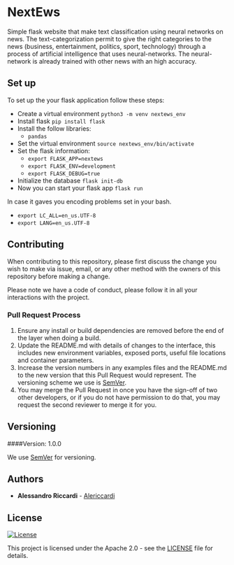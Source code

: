 # NextEws
Simple flask website that make text classification using neural networks on news.
The text-categorization permit to give the right categories to the news (business, entertainment, politics, sport, 
technology) through a process of artificial intelligence that uses neural-networks. The neural-network is already trained 
with other news with an high accuracy.

## Set up
To set up the your flask application follow these steps:
* Create a virtual environment `python3 -m venv nextews_env`
* Install flask `pip install flask`
* Install the follow libraries:
    * `pandas`
* Set the virtual environment `source nextews_env/bin/activate`
* Set the flask information:
    * `export FLASK_APP=nextews`
    * `export FLASK_ENV=development`
    * `export FLASK_DEBUG=true`
* Initialize the database `flask init-db`
* Now you can start your flask app `flask run`

In case it gaves you encoding problems set in your bash.
* `export LC_ALL=en_us.UTF-8`
* `export LANG=en_us.UTF-8`

## Contributing

When contributing to this repository, please first discuss the change you wish to make via issue,
email, or any other method with the owners of this repository before making a change. 

Please note we have a code of conduct, please follow it in all your interactions with the project.

### Pull Request Process

1. Ensure any install or build dependencies are removed before the end of the layer when doing a 
   build.
2. Update the README.md with details of changes to the interface, this includes new environment 
   variables, exposed ports, useful file locations and container parameters.
3. Increase the version numbers in any examples files and the README.md to the new version that this
   Pull Request would represent. The versioning scheme we use is [SemVer](http://semver.org/).
4. You may merge the Pull Request in once you have the sign-off of two other developers, or if you 
   do not have permission to do that, you may request the second reviewer to merge it for you.

## Versioning

####Version: 1.0.0

We use [SemVer](http://semver.org/) for versioning.

## Authors
* **Alessandro Riccardi** - [Alericcardi](https://github.com/alericcardi)

## License

[![License](https://img.shields.io/badge/License-Apache%202.0-blue.svg)](https://opensource.org/licenses/Apache-2.0)

This project is licensed under the Apache 2.0 - see the [LICENSE](LICENSE) file for details.
